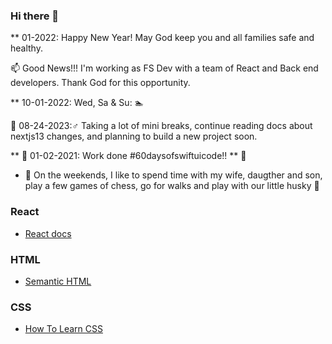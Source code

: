 ### Hi there 👋

** 01-2022: Happy New Year! May God keep you and all families safe and healthy. 

📫 Good News!!! I'm working as FS Dev with a team of React and Back end developers. Thank God for this opportunity.

** 10-01-2022: Wed, Sa & Su: 🏊‍
 
📐 08-24-2023:♂ Taking a lot of mini breaks, continue reading docs about nextjs13 changes, and planning to build a new project soon.

** 🌱 01-02-2021: Work done #60daysofswiftuicode!! ** 🚀
- 💬 On the weekends, I like to spend time with my wife, daugther and son, play a few games of chess, go for walks and play with our little husky 🐾

### React

- [React docs](https://reactjs.org/docs/getting-started.html)

### HTML

- [Semantic HTML](https://internetingishard.com/html-and-css/semantic-html/)

### CSS

- [How To Learn CSS](https://www.smashingmagazine.com/2019/01/how-to-learn-css/)

<!--
**sdbeng/sdbeng** is a ✨ _special_ ✨ repository because its `README.md` (this file) appears on your GitHub profile.

Here are some ideas to get you started:

- 🔭 I’m currently working on ...
- 🌱 I’m currently learning ...
- 👯 I’m looking to collaborate on ...
- 🤔 I’m looking for help with ...
- 💬 Ask me about ...
- 📫 How to reach me: ...
- 😄 Pronouns: ...
- ⚡ Fun fact: ...
-->


